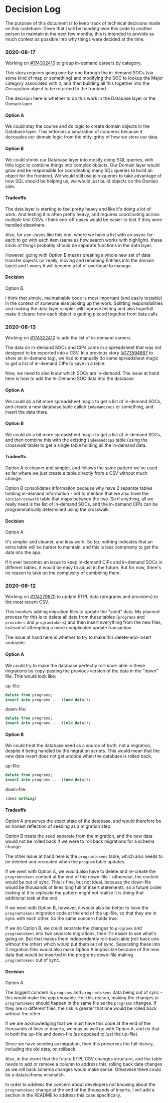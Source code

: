 # Decision Log

The purpose of this document is to keep track of technical decisions made on this codebase. Given that I
will be handing over this code to another person to maintain in the next few months, this is intended
to provide as much context as possible into why things were decided at the time.

### 2020-08-17

Working on [#174302410](https://www.pivotaltracker.com/story/show/174302410) to group in-demand careers by category.

This story requires going one-by-one through the in-demand SOCs (via some kind of map or something) and 
modifying the SOC to lookup the Major category associated with it, and then building all this together into the
Occupation object to be returned to the frontend.

The decision here is whether to do this work in the Database layer or the Domain layer.

#### Option A

We could stay the course and do logic to create domain objects in the Database layer.  This enforces a separation
of concerns because it decouples our domain logic from the nitty-gritty of how we store our data.

#### Option B

We could shrink our Database layer into mostly doing SQL queries, with little logic to combine things into
complex objects.  Our Domain layer would grow and be responsible for coordinating many SQL queries to build
an object for the frontend.  We would still use join-queries to take advantage of how SQL should be helping us,
we would just build objects on the Domain side.

#### Tradeoffs

The data layer is starting to feel pretty heavy and like it's doing a lot of work.  And testing it
is often pretty heavy, and requires coordinating across multiple test CSVs.  I think one-off cases would be
easier to test if they were handled elsewhere.

Also, for use-cases like this one, where we have a list with an async for-each to go with each item (same as
how search works with highlight), these kinds of things probably should be separate functions in the data layer.

However, going with Option B means creating a whole new set of data transfer objects (or really, moving and
renaming Entities into the domain layer) and I worry it will become a lot of overhead to manage.

#### Decision

Option B.

I think that simple, maintainable code is most important (and easily testable) in the context of someone
else picking up the work.  Splitting responsibilities and making the data layer simpler will improve testing
and also hopefull make it clearer how each object is getting pieced together from data calls.

### 2020-08-13

Working on [#174302410](https://www.pivotaltracker.com/story/show/174302410) to add the list of in-demand
careers.

The data on in-demand SOCs and CIPs came in a spreadsheet that was not designed to be exported into a CSV.
In a previous story ([#173594867](https://www.pivotaltracker.com/story/show/173594867) to show an in-demand tag),
we had to manually do some spreadsheet magic to get a list of in-demand CIPs to save in a table.

Now, we need to also know which SOCs are in-demand.  The issue at hand here is how to add the In-Demand SOC
data into the database.

#### Option A

We could do a bit more spreadsheet magic to get a list of in-demand SOCs, and create a new database table
called `indemandsocs` or something, and insert the data there.

#### Option B

We could do a bit more spreadsheet magic to get a list of in-demand SOCs, and then combine this with the
existing `indemandcips` table (using the crosswalk table) to get a single table holding all the in-demand data.

#### Tradeoffs

Option A is cleaner and simpler, and follows the same pattern we've used so far where we just create a table
directly from a CSV without much change.

Option B consolidates information because why have 2 separate tables holding in-demand information - not
to mention that we also have the `soccipcrosswalk` table that maps between the two. So if anything, all
we really need is the list of in-demand SOCs, and the in-demand CIPs can be programmatically determined using
the crosswalk.

#### Decision

Option A.

It's simpler and cleaner, and less work.  So far, nothing indicates that an extra table will be harder
to maintain, and this is less complexity to get the data into the app.

If it ever becomes an issue to keep in-demand CIPs and in-demand SOCs in different tables, it would
be easy to adjust in the future.  But for now, there's no reason to take on the complexity of combining them.

### 2020-08-12

Working on [#174279670](https://www.pivotaltracker.com/story/show/174279670) to update ETPL data (programs
and providers) to the most recent CSV.

This involves adding migration files to update the "seed" data.  My planned process for this is to delete
all data from these tables (`programs` and `providers` and `programtokens`) and then insert everything
from the new files, instead of attempting a more complicated update transaction.

The issue at hand here is whether to try to make this delete-and-insert undoable.

#### Option A

We could try to make the database perfectly roll-back-able in these migrations by copy-pasting the previous 
version of the data in the "down" file.  This would look like:

up-file:
```sql
delete from programs;
insert into programs ... ([new data]);
```

down-file:
```sql
delete from programs;
insert into programs ... ([old data]);
```

#### Option B

We could treat the database seed as a source of truth, not a migration, despite it being handled by the
migration scripts.  This would mean that the new data insert does not get undone when the database is rolled back.

up-file:
```sql
delete from programs;
insert into programs ... ([new data]);
```

down-file:
```sql
[does nothing]
```

#### Tradeoffs

Option A preserves the exact state of the database, and would therefore be an honest reflection of
seeding as a migration step.

Option B treats the seed separate from the migration, and the new data would not be rolled back if we were
to roll back migrations for a schema change.

The other issue at hand here is the `programtokens` table, which also needs to be deleted and recreated
when the `program` table updates.

If we went with Option A, we would also have to delete and re-create the `programtokens` content at the end
of the down-file - otherwise, the content would be out of sync.  This is fine, but not ideal, because the down-file
would be thousands of lines long full of insert statements, so a future coder looking at it to replicate the 
pattern might not realize it is doing that additional task at the end.

If we went with Option B, however, it would also be better to have the `programtokens` migration code at
the end of the up-file, so that they are in sync with each other.  So the same concern holds true.

If we do Option B, we could separate the changes to `programs` and `programtokens` into two separate migrations, then it's easier
to see what's going on. But that makes them independently roll-back-able (roll back one without the other)
which would put them out of sync.  Separating these into 2 migration files would also make Option A impossible
because of the new data that would be inserted in the programs down-file making `programtokens` out of sync.

#### Decision

Option A.

The biggest concern is `programs` and `programtokens` data being out of sync - this would make the app
unusable. For this reason, making the changes to `programtokens` should happen in the same file as 
the `programs` changes.  If they are in different files, the risk is greater that one would be rolled 
back without the other.

If we are acknowledging that we must have this code at the end of the thousands of lines of inserts, we may
as well go with Option A, and do that in both the up-file and down-file (as opposed to just the up-file).

Since we have seeding as migration, then this preserves the full history, including the old data, on rollback.

Also, in the event that the future ETPL CSV changes structure, and the table needs to add or remove a column
to address this, rolling back data changes as we roll back schema changes would make sense.  Otherwise there
could be a data/schema mismatch.

In order to address the concern about developers not knowing about the `programtokens` change at the end of
the thousands of inserts, I will add a section in the README to address this case specifically.